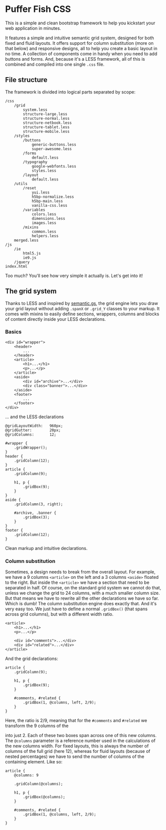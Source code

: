 Puffer Fish CSS
===============

This is a simple and clean bootstrap framework to help you kickstart your web application in minutes.

It features a simple and intuitive semantic grid system, designed for both fixed and fluid layouts. It offers support for column substitution (more on that below) and responsive designs, all to help you create a basic layout in no time.
A collection of components come in handy when you need to add buttons and forms.
And, because it's a LESS framework, all of this is combined and compiled into one single `.css` file.


File structure
--------------

The framework is divided into logical parts separated by scope:

	/css
		/grid
			system.less
			structure-large.less
			structure-normal.less
			structure-netbook.less
			structure-tablet.less
			structure-mobile.less
		/styles
			/buttons
				generic-buttons.less
				super-awesome.less
			/forms
				default.less
			/typography
				google-webfonts.less
				styles.less
			/layout
				default.less
		/utils
			/reset
				yui.less
                h5bp-normalize.less
                h5bp-main.less
                vanilla-css.less
			/variables
				colors.less
				dimensions.less
				images.less
			/mixins
				common.less
				helpers.less
		merged.less
	/js
		/ie
			html5.js
			ie9.js
		/jquery
	index.html

Too much? You'll see how very simple it actually is. Let's get into it!


The grid system
---------------

Thanks to LESS and inspired by [semantic.gs](http://semantic.gs/), the grid engine lets you draw your grid layout without adding `.spanX` or `.grid_Y` classes to your markup.
It comes with mixins to easily define sections, wrappers, columns and blocks of content directly inside your LESS declarations.

### Basics

	<div id="wrapper">
		<header>
			...
		</header>
		<article>
			<h1>...</h1>
			<p>...</p>
		</article>
		<aside>
			<div id="archive">...</div>
			<div class="banner">...</div>
		</aside>
		<footer>
			...
		</footer>
	</div>

... and the LESS declarations

	@gridLayoutWidth:	960px;
	@gridGutter:		20px;
	@gridColumns:		12;

	#wrapper {
		.gridWrapper();
	}
	header {
		.gridColumn(12);
	}
	article {
		.gridColumn(9);

		h1, p {
			.gridBox(9);
		}
	}
	aside {
		.gridColumn(3, right);

		#archive, .banner {
			.gridBox(3);
		}
	}
	footer {
		.gridColumn(12);
	}

Clean markup and intuitive declarations.

### Column substitution

Sometimes, a design needs to break from the overall layout. For example, we have a 9 columns `<article>` on the left and a 3 columns `<aside>` floated to the right. But inside the `<article>` we have a section that need to be separated in half.
Of course, on the standard grid system we cannot do that, unless we change the grid to 24 columns, with a much smaller column size. But that means we have to rewrite all the other declarations we have so far. Which is dumb!
The column substitution engine does exactly that. And it's very easy too. We just have to define a normal `.gridBox()` (that spans across grid columns), but with a different width ratio.

	<article>
		<h1>...</h1>
		<p>...</p>

		<div id="comments">...</div>
		<div id="related">...</div>
	</article>

And the grid declarations:

	article {
		.gridColumn(9);

		h1, p {
			.gridBox(9);
		}

		#comments, #related {
			.gridBox(1, @columns, left, 2/9);
		}
	}

Here, the ratio is 2/9, meaning that for the `#comments` and `#related` we transform the 9 columns of the <article> into just 2. Each of these two boxes span across one of this new columns.
The `@columns` parameter is a reference number used in the calculations of the new columns width.
For fixed layouts, this is always the number of columns of the full grid (here 12), whereas for fluid layouts (because of nested percentages) we have to send the number of columns of the containing element. Like so:

	article {
		@columns: 9

		.gridColumn(@columns);

		h1, p {
			.gridBox(@columns);
		}

		#comments, #related {
			.gridBox(1, @columns, left, 2/9);
		}
	}


